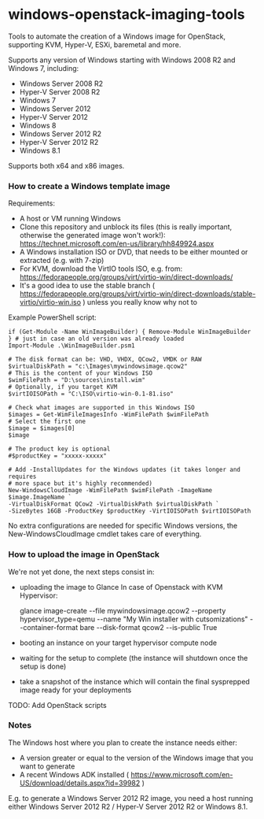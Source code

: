 windows-openstack-imaging-tools
===============================

Tools to automate the creation of a Windows image for OpenStack, supporting KVM, Hyper-V, ESXi, baremetal and more.

Supports any version of Windows starting with Windows 2008 R2 and Windows 7, including:

* Windows Server 2008 R2
* Hyper-V Server 2008 R2
* Windows 7
* Windows Server 2012
* Hyper-V Server 2012
* Windows 8
* Windows Server 2012 R2
* Hyper-V Server 2012 R2
* Windows 8.1

Supports both x64 and x86 images.

### How to create a Windows template image

Requirements:

* A host or VM running Windows 
* Clone this repository and unblock its files (this is really important, otherwise the generated image won't work!):
https://technet.microsoft.com/en-us/library/hh849924.aspx
* A Windows installation ISO or DVD, that needs to be either mounted or extracted (e.g. with 7-zip)
* For KVM, download the VirtIO tools ISO, e.g. from: https://fedorapeople.org/groups/virt/virtio-win/direct-downloads/
* It's a good idea to use the stable branch ( https://fedorapeople.org/groups/virt/virtio-win/direct-downloads/stable-virtio/virtio-win.iso ) unless you really know why not to 

Example PowerShell script:

    if (Get-Module -Name WinImageBuilder) { Remove-Module WinImageBuilder } # just in case an old version was already loaded
    Import-Module .\WinImageBuilder.psm1

    # The disk format can be: VHD, VHDX, QCow2, VMDK or RAW
    $virtualDiskPath = "c:\Images\mywindowsimage.qcow2"
    # This is the content of your Windows ISO
    $wimFilePath = "D:\sources\install.wim"
    # Optionally, if you target KVM
    $virtIOISOPath = "C:\ISO\virtio-win-0.1-81.iso"

    # Check what images are supported in this Windows ISO
    $images = Get-WimFileImagesInfo -WimFilePath $wimFilePath
    # Select the first one
    $image = $images[0]
    $image

    # The product key is optional
    #$productKey = "xxxxx-xxxxx"

    # Add -InstallUpdates for the Windows updates (it takes longer and requires
    # more space but it's highly recommended)
    New-WindowsCloudImage -WimFilePath $wimFilePath -ImageName $image.ImageName `
    -VirtualDiskFormat QCow2 -VirtualDiskPath $virtualDiskPath `
    -SizeBytes 16GB -ProductKey $productKey -VirtIOISOPath $virtIOISOPath

No extra configurations are needed for specific Windows versions, the New-WindowsCloudImage cmdlet takes care of everything.

### How to upload the image in OpenStack

We're not yet done, the next steps consist in:

* uploading the image to Glance
    In case of Openstack with KVM Hypervisor:

    glance image-create --file mywindowsimage.qcow2 --property hypervisor_type=qemu --name "My Win installer with cutsomizations" --container-format bare --disk-format qcow2 --is-public True

* booting an instance on your target hypervisor compute node
* waiting for the setup to complete (the instance will shutdown once the setup is done) 
* take a snapshot of the instance which will contain the final sysprepped image ready for your deployments

TODO: Add OpenStack scripts

### Notes

The Windows host where you plan to create the instance needs either:

* A version greater or equal to the version of the Windows image that you want to generate
* A recent Windows ADK installed ( https://www.microsoft.com/en-US/download/details.aspx?id=39982 )

E.g. to generate a Windows Server 2012 R2 image, you need a host running either Windows Server 2012 R2 / Hyper-V Server 2012 R2 or Windows 8.1.
